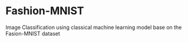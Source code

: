 # Fashion-MNIST
Image Classification using classical machine learning model base on the Fasion-MNIST dataset
